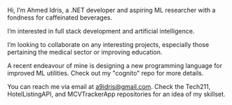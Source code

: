 Hi, I’m Ahmed Idris, a .NET developer and aspiring ML researcher with a fondness for caffeinated beverages.

I’m interested in full stack development and artificial intelligence.

I’m looking to collaborate on any interesting projects, especially those pertaining the medical sector or improving education. 

A recent endeavour of mine is designing a new programming language for improved ML utilities. Check out my "cognito" repo for more details.

You can reach me via email at a9idris@gmail.com. Check the Tech211, HotelListingAPI, and MCVTrackerApp repositories for an idea of my skillset.

<!---
coffeeandcodee/coffeeandcodee is a ✨ special ✨ repository because its `README.md` (this file) appears on your GitHub profile.
You can click the Preview link to take a look at your changes.
--->
